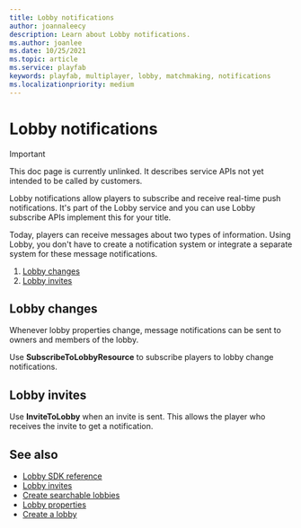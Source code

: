 ```yaml
---
title: Lobby notifications
author: joannaleecy
description: Learn about Lobby notifications.
ms.author: joanlee
ms.date: 10/25/2021
ms.topic: article
ms.service: playfab
keywords: playfab, multiplayer, lobby, matchmaking, notifications
ms.localizationpriority: medium
---
```


# Lobby notifications
 

> [!IMPORTANT]
> This doc page is currently unlinked. It describes service APIs not yet intended to be called by customers.

Lobby notifications allow players to subscribe and receive real-time push notifications. It's part of the Lobby service and you can use Lobby subscribe APIs implement this for your title.

Today, players can receive messages about two types of information. Using Lobby, you don't have to create a notification system or integrate a separate system for these message notifications. 

1. [Lobby changes](#lobby-changes)
1. [Lobby invites](#lobby-invites)

## Lobby changes

Whenever lobby properties change, message notifications can be sent to owners and members of the lobby. 

Use __SubscribeToLobbyResource__ to subscribe players to lobby change notifications.

## Lobby invites

Use __InviteToLobby__ when an invite is sent. This allows the player who receives the invite to get a notification.

## See also

* [Lobby SDK reference](playfabmultiplayerreference-cpp\pflobby\pflobby_members.md)
* [Lobby invites](lobby-invites.md)
* [Create searchable lobbies](define-search-keywords.md)
* [Lobby properties](lobby-properties.md)
* [Create a lobby](create-a-lobby.md)
